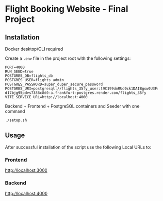 # Flight Booking Website - Final Project

## Installation

Docker desktop/CLI required

Create a `.env` file in the project root with the following settings:

```env
PORT=4000
RUN_SEED=true
POSTGRES_DB=flights_db
POSTGRES_USER=flights_admin
POSTGRES_PASSWORD=super_duper_secure_password
POSTGRES_URI=postgresql://flights_35fy_user:t9C199dmRUd0ck1DAIBgow0U3FrW4v0M@dpg-d17bjg95pdvs7386c8d0-a.frankfurt-postgres.render.com/flights_35fy
VITE_SERVICE_URL=http://localhost:4000
```

Backend + Frontend + PostgreSQL containers and Seeder with one command

```bash
./setup.sh
```

## Usage

After successful installation of the script use the following Local URLs to:

### Frontend
[http://localhost:3000](http://localhost:3000/)

### Backend
[http://localhost:4000](http://localhost:4000/)

